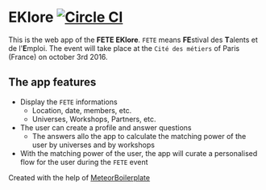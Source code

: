 # EKlore [![Circle CI](https://circleci.com/gh/EKlore/EKlore/tree/master.svg?style=svg)](https://circleci.com/gh/EKlore/EKlore/tree/master)

This is the web app of the **FETE EKlore**. `FETE` means **FE**stival des **T**alents et de l'**E**mploi.
The event will take place at the `Cité des métiers` of Paris (France) on october 3rd 2016.

## The app features

* Display the `FETE` informations
  * Location, date, members, etc.
  * Universes, Workshops, Partners, etc.
* The user can create a profile and answer questions
  * The answers allo the app to calculate the matching power of the user by universes and by workshops
* With the matching power of the user, the app will curate a personalised flow for the user during the `FETE` event


Created with the help of [MeteorBoilerplate](https://github.com/dexterneo/meteorBoilerplate)
